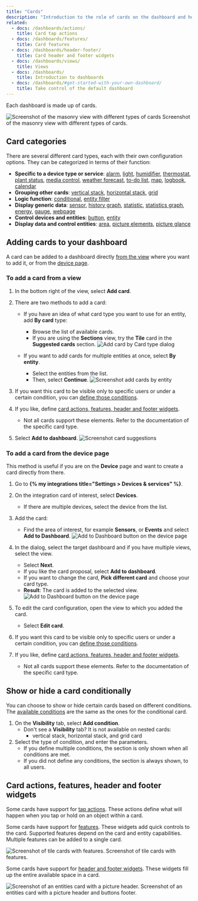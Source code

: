 ```yaml
---
title: "Cards"
description: "Introduction to the role of cards on the dashboard and how to add a card."
related:
  - docs: /dashboards/actions/
    title: Card tap actions
  - docs: /dashboards/features/
    title: Card features
  - docs: /dashboards/header-footer/
    title: Card header and footer widgets
  - docs: /dashboards/views/
    title: Views
  - docs: /dashboards/
    title: Introduction to dashboards
  - docs: /dashboards/#get-started-with-your-own-dashboard/
    title: Take control of the default dashboard
---
```


Each dashboard is made up of cards.

<p class='img'>
<img src='/images/getting-started/lovelace.png' alt='Screenshot of the masonry view with different types of cards'>
Screenshot of the masonry view with different types of cards.
</p>

## Card categories

There are several different card types, each with their own configuration options. They can be categorized in terms of their function:

- **Specific to a device type or service**: [alarm](/dashboards/alarm-panel/), [light](/dashboards/light/), [humidifier](/dashboards/humidifier/), [thermostat](/dashboards/thermostat/), [plant status](/dashboards/plant-status/), [media control](/dashboards/media-control/), [weather forecast](/dashboards/weather-forecast/), [to-do list](/dashboards/todo-list/), [map](/dashboards/map/), [logbook](/dashboards/logbook/), [calendar](/dashboards/calendar/)
- **Grouping other cards**: [vertical stack](/dashboards/vertical-stack/), [horizontal stack](/dashboards/horizontal-stack/), [grid](/dashboards/grid/)
- **Logic function**: [conditional](/dashboards/conditional/), [entity filter](/dashboards/entity-filter/)
- **Display generic data**: [sensor](/dashboards/sensor/), [history graph](/dashboards/history-graph/), [statistic](/dashboards/statistic/), [statistics graph](/dashboards/statistics-graph/), [energy](/dashboards/energy/), [gauge](/dashboards/gauge/), [webpage](/dashboards/webpage/)
- **Control devices and entities**: [button](/dashboards/button/), [entity](/dashboards/entity/)
- **Display data and control entities**: [area](/dashboards/area/), [picture elements](/dashboards/picture-elements/), [picture glance](/dashboards/picture-glance/)

## Adding cards to your dashboard

A card can be added to a dashboard directly [from the view](#to-add-a-card-from-a-view) where you want to add it, or from the [device page](#to-add-a-card-from-the-device-page).

### To add a card from a view

1. In the bottom right of the view, select **Add card**.

2. There are two methods to add a card:
   - If you have an idea of what card type you want to use for an entity, add **By card** type:
        - Browse the list of available cards.
        - If you are using the **Sections** view, try the **Tile** card in the **Suggested cards** section.
        ![Add card by Card type dialog](/images/blog/2024-03-dashboard-chapter-1/sections-add-card-by-card.png)

   - If you want to add cards for multiple entities at once, select **By entity**.
        - Select the entities from the list.
        - Then, select **Continue**.
        ![Screenshot add cards by entity](/images/dashboards/dashboard_add-by-entity_02.png)

3. If you want this card to be visible only to specific users or under a certain condition, you can [define those conditions](#show-or-hide-a-card-conditionally).
4. If you like, define [card actions, features, header and footer widgets](#card-actions-features-header-and-footer-widgets).
   - Not all cards support these elements. Refer to the documentation of the specific card type.
5. Select **Add to dashboard**.
   ![Screenshot card suggestions](/images/dashboards/dashboard_add-by-entity_04.png)

### To add a card from the device page

This method is useful if you are on the **Device** page and want to create a card directly from there.

1. Go to **{% my integrations title="Settings > Devices & services" %}**.
2. On the integration card of interest, select **Devices**.
   - If there are multiple devices, select the device from the list.
3. Add the card:
   - Find the area of interest, for example **Sensors**, or **Events** and select **Add to Dashboard**.
  ![Add to Dashboard button on the device page](/images/dashboards/add_card_from_device_page.png)
4. In the dialog, select the target dashboard and if you have multiple views, select the view.
   - Select **Next**.
   - If you like the card proposal, select **Add to dashboard**.
   - If you want to change the card, **Pick different card** and choose your card type.
   - **Result**: The card is added to the selected view.
  ![Add to Dashboard button on the device page](/images/dashboards/add_card_from_device_page_02.png) 
5. To edit the card configuration, open the view to which you added the card.
   - Select **Edit card**.
6. If you want this card to be visible only to specific users or under a certain condition, you can [define those conditions](#show-or-hide-a-card-conditionally).

7. If you like, define [card actions, features, header and footer widgets](#card-actions-features-header-and-footer-widgets).
   - Not all cards support these elements. Refer to the documentation of the specific card type.

## Show or hide a card conditionally

You can choose to show or hide certain cards based on different conditions. The [available conditions](/dashboards/conditional/#card-conditions) are the same as the ones for the conditional card.

1. On the **Visibility** tab, select **Add condition**.
   - Don't see a **Visibility** tab? It is not available on nested cards:
     - vertical stack, horizontal stack, and grid card
2. Select the type of condition, and enter the parameters.
   - If you define multiple conditions, the section is only shown when all conditions are met.
   - If you did not define any conditions, the section is always shown, to all users.

## Card actions, features, header and footer widgets

Some cards have support for [tap actions](/dashboards/actions/). These actions define what will happen when you tap or hold on an object within a card.

Some cards have support for [features](/dashboards/features/). These widgets add quick controls to the card. Supported features depend on the card and entity capabilities. Multiple features can be added to a single card.

<p class='img'><img src='/images/dashboards/features/screenshot-tile-feature-grid.png' alt="Screenshot of tile cards with features.">
Screenshot of tile cards with features.
</p>

Some cards have support for [header and footer widgets](/dashboards/header-footer/). These widgets fill up the entire available space in a card.

<p class='img'><img src='/images/dashboards/header-footer/screenshot-picture-buttons.png' alt="Screenshot of an entities card with a picture header.">
Screenshot of an entities card with a picture header and buttons footer.
</p>
